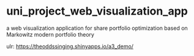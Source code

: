 # uni_project_web_visualization_app
a web visualization application for share portfolio optimization based on Markowitz modern portfolio theory

ulr: https://theoddssinging.shinyapps.io/a3_demo/
